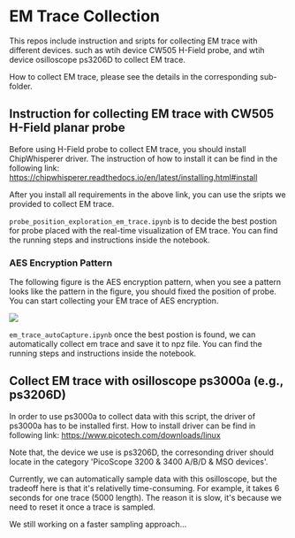 # EM Trace Collection

This repos include instruction and sripts for collecting EM trace with different devices. such as wtih device CW505 H-Field probe, and wtih device osilloscope ps3206D to collect EM trace.


How to collect EM trace, please see the details in the corresponding sub-folder.


## Instruction for collecting EM trace with CW505 H-Field planar probe

Before using H-Field probe to collect EM trace, you should install ChipWhisperer driver. The instruction of how to install it can be find in the following link: https://chipwhisperer.readthedocs.io/en/latest/installing.html#install 

After you install all requirements in the above link, you can use the sripts we provided to collect EM trace. 

```probe_position_exploration_em_trace.ipynb``` is to decide the best postion for probe placed with the real-time visualization of EM trace. You can find the running steps and instructions inside the notebook.

### AES Encryption Pattern
The following figure is the AES encryption pattern, when you see a pattern looks like the pattern in the figure, you should fixed the position of probe. You can start collecting your EM trace of AES encryption.

![](aes_encryption_pattern.png)

```em_trace_autoCapture.ipynb``` once the best postion is found, we can automatically collect em trace and save it to npz file. You can find the running steps and instructions inside the notebook.


## Collect EM trace with osilloscope ps3000a (e.g., ps3206D)

In order to use ps3000a to collect data with this script, the driver of ps3000a has to be installed first. How to install driver can be find in following link: https://www.picotech.com/downloads/linux

Note that, the device we use is ps3206D, the corresonding driver should locate in the category 'PicoScope 3200 & 3400 A/B/D & MSO devices'.

Currently, we can automatically sample data with this osilloscope, but the tradeoff here is that it's relativelly time-consuming. For example, it takes 6 seconds for one trace (5000 length). The reason it is slow, it's because we need to reset it once a trace is sampled. 

We still working on a faster sampling approach...
